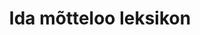 ---
title: Ida mõtteloo leksikon
title_en: 'Eastern Philosophy Lexicon'
notes: "«Ida mõtteloo leksikon» on esimene sellelaadiline teatmeteos Eestis. See sisaldab olulisemaid termineid, mõisteid ja nimesid põhiliselt Indias ja Hiinas tekkinud õpetustest ja mõttesuundadest.\r\nLeksikonis on u 1100 märksõna. Iga termini juures on ära toodud selle algkeelsed (sanskriti, paali, tiibeti, hiina, jaapani) vasted. Lahti on seletatud budismi, hinduismi, konfutsianismi, taoismi ja mitme teise Ida õpetuse põhimõisted. Tutvustatakse ka nende põhitekste.\r\nLeksikoni lisana on ära toodud eesti keeles ilmunud algkeeltest tehtud Ida mõtteloo tekstide bibliograafia. Leksikon on varustatud põhjalike registritega. Leksikon on mõeldud eelkõige ajaloolastele, filoloogidele, filosoofidele ja teoloogidele, tõlkijatele ja kirjastajatele ning kõikidele, kes tunnevad huvi Idamaade vastu.\r\nTermineid kokku 3500.\r\nKeeled: et, zh, hi, en, ja, el, la, pi, pa, sa, bo."
notes_en: ''
category:
  - Haridus, kultuur ja sport
category_en:
  - Education, Culture and Sport
resources:
  - name: ida
    url: 'https://term.eki.ee/termbase/view/5513125'
    format: HTML
    interactive: 'False'
license: OTHER
update_freq: 'http://purl.org/linked-data/sdmx/2009/code#freq-A'
organization: Eesti Akadeemiline Orientaalselts
maintainer_name: ''
maintainer_email: ''
maintainer_phone: ''
date_issued: '2020-03-28T15:44:43.648Z'
date_modified: 2020/10/18
---